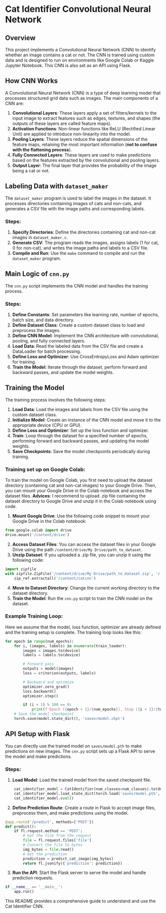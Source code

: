 # Cat Identifier Convolutional Neural Network

## Overview
This project implements a Convolutional Neural Network (CNN) to identify whether an image contains a cat or not. The CNN is trained using custom data and is designed to run on environments like Google Colab or Kaggle Jupyter Notebook.
This CNN is also set as an API using Flask.

## How CNN Works
A Convolutional Neural Network (CNN) is a type of deep learning model that processes structured grid data such as images. The main components of a CNN are:

1. **Convolutional Layers**: These layers apply a set of filters/kernels to the input image to extract features such as edges, textures, and shapes (the outputs of these layers are called feature maps).
2. **Activation Functions**: Non-linear functions like ReLU (Rectified Linear Unit) are applied to introduce non-linearity into the model.
3. **Pooling Layers**: These layers reduce the spatial dimensions of the feature maps, retaining the most important information (**not to confuse with the flattening process**).
4. **Fully Connected Layers**: These layers are used to make predictions based on the features extracted by the convolutional and pooling layers.
5. **Output Layer**: The final layer that provides the probability of the image being a cat or not.

## Labeling Data with `dataset_maker`
The `dataset_maker` program is used to label the images in the dataset. It processes directories containing images of cats and non-cats, and generates a CSV file with the image paths and corresponding labels.

### Steps:
1. **Specify Directories**: Define the directories containing cat and non-cat images in `dataset_maker.c`.
2. **Generate CSV**: The program reads the images, assigns labels (1 for cat, 0 for non-cat), and writes the image paths and labels to a CSV file.
3. **Compile and Run**: Use the `make` command to compile and run the `dataset_maker` program.

## Main Logic of `cnn.py`
The `cnn.py` script implements the CNN model and handles the training process.

### Steps:
1. **Define Constants**: Set parameters like learning rate, number of epochs, batch size, and data directory.
2. **Define Dataset Class**: Create a custom dataset class to load and preprocess the images.
3. **Define CNN Model**: Implement the CNN architecture with convolutional, pooling, and fully connected layers.
4. **Load Data**: Read the labeled data from the CSV file and create a DataLoader for batch processing.
5. **Define Loss and Optimizer**: Use CrossEntropyLoss and Adam optimizer for training.
6. **Train the Model**: Iterate through the dataset, perform forward and backward passes, and update the model weights.

## Training the Model
The training process involves the following steps:

1. **Load Data**: Load the images and labels from the CSV file using the custom dataset class.
2. **Initialize Model**: Create an instance of the CNN model and move it to the appropriate device (CPU or GPU).
3. **Define Loss and Optimizer**: Set up the loss function and optimizer.
4. **Train**: Loop through the dataset for a specified number of epochs, performing forward and backward passes, and updating the model weights.
5. **Save Checkpoints**: Save the model checkpoints periodically during training.

### Training set up on Google Colab:
To train the model on Google Colab, you first need to upload the dataset directory (containing cat and non-cat images) to your Google Drive. Then, you can mount your Google Drive in the Colab notebook and access the dataset files.
**Advices**: I recommend to upload .zip file containing the dataset directory to Google Drive and unzip it in the Colab notebook using code. 

1. **Mount Google Drive**: Use the following code snippet to mount your Google Drive in the Colab notebook:
```python
from google.colab import drive
drive.mount('/content/drive')
```
2. **Access Dataset Files**: You can access the dataset files in your Google Drive using the path `/content/drive/My Drive/path_to_dataset`.
3. **Unzip Dataset**: If you uploaded a .zip file, you can unzip it using the following code:
```python
import zipfile
with zipfile.ZipFile('/content/drive/My Drive/path_to_dataset.zip', 'r') as zip_ref:
    zip_ref.extractall('/content/catcnn')
```
4. **Move to Dataset Directory**: Change the current working directory to the dataset directory.
5. **Train the Model**: Run the `cnn.py` script to train the CNN model on the dataset.

### Example Training Loop:
Here we assume that the model, loss function, optimizer are already defined and the training setup is complete. The training loop looks like this:
```python
for epoch in range(num_epochs):
    for i, (images, labels) in enumerate(train_loader):
        images = images.to(device)
        labels = labels.to(device)

        # Forward pass
        outputs = model(images)
        loss = criterion(outputs, labels)

        # Backward and optimize
        optimizer.zero_grad()
        loss.backward()
        optimizer.step()

        if (i + 1) % 100 == 0:
            print(f'Epoch [{epoch + 1}/{num_epochs}], Step [{i + 1}/{total_step}], Loss: {loss.item():.4f}')
    # Save the model checkpoint
    torch.save(model.state_dict(), 'saves/model.ckpt')
```

## API Setup with Flask
You can directly use the trained model on `saves/model.pth` to make predictions on new images. The `cnn.py` script sets up a Flask API to serve the model and make predictions.

### Steps:
1. **Load Model**: Load the trained model from the saved checkpoint file.
```python
    cat_identifier_model = CatIdentifier(num_classes=num_classes).to(device)
    cat_identifier_model.load_state_dict(torch.load('saves/model.pth', weights_only=True))
    cat_identifier_model.eval()
```
2. **Define Prediction Route**: Create a route in Flask to accept image files, preprocess them, and make predictions using the model.
```python
@app.route('/predict', methods=['POST'])
def predict():
    if fl.request.method == 'POST':
        # Get the file from the request
        file = fl.request.files['file']
        # Convert the file to bytes
        img_bytes = file.read()
        # Get the prediction
        prediction = predict_cat_image(img_bytes)
        return fl.jsonify({'prediction': prediction})
```
3. **Run the API**: Start the Flask server to serve the model and handle prediction requests.
```python
if __name__ == '__main__':
    app.run()
```

This README provides a comprehensive guide to understand and use the Cat Identifier CNN.